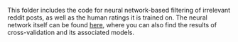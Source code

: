 This folder includes the code for neural network-based filtering of irrelevant reddit posts, as well as the human ratings it is trained on. The neural network itself can be found [here](https://drive.google.com/drive/folders/1j0tsGK2Y3ubIMBMc1fIyxZRP5a9VFXvr?usp=sharing), where you can also find the results of cross-validation and its associated models.
